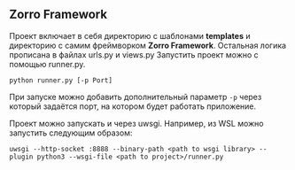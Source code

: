 ## Zorro Framework

Проект включает в себя директорию с шаблонами **templates** и директорию с самим фреймворком **Zorro Framework**. 
Остальная логика прописана в файлах urls.py и views.py 
Запустить проект можно с помощью runner.py. 

`python runner.py [-p Port]`

При запуске можно добавить дополнительный параметр `-p` через который задаётся порт, на котором будет работать приложение.

Проект можно запускать и через uwsgi. Например, из WSL можно запустить следующим образом:

`uwsgi --http-socket :8888 --binary-path <path to wsgi library> --plugin python3 --wsgi-file <path to project>/runner.py`
